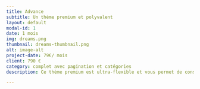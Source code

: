 ```yaml
---
title: Advance
subtitle: Un thème premium et polyvalent
layout: default
modal-id: 1
date: 1 mois
img: dreams.png
thumbnail: dreams-thumbnail.png
alt: image-alt
project-date: 79€/ mois
client: 790 €
category: complet avec pagination et catégories
description: Ce thème premium est ultra-flexible et vous permet de construire des sites web marketing, des blogs complets, des portfolios et bien plus encore. Bénéficiez d'un design élégant, d'un code propre et d'une optimisation SEO pour une présence en ligne irréprochable. Ce thème haut de gamme vous offre une personnalisation infinie, une panoplie de fonctionnalités puissantes et un code optimisé pour la vitesse.

---
```

